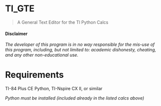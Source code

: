 # TI_GTE
> A General Text Editor for the TI Python Calcs


#### Disclaimer
_The developer of this program is in no way responsible for the mis-use of this program, including, but not limited to: academic dishonesty, cheating, and any other non-educational use._

# Requirements
TI-84 Plus CE Python, TI-Nspire CX II, or similar

_Python must be installed (included already in the listed calcs above)_
